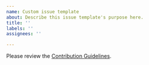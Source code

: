 ```yaml
---
name: Custom issue template
about: Describe this issue template's purpose here.
title: ''
labels: ''
assignees: ''

---
```


Please review the [Contribution Guidelines](https://nojaf.com/telplin/docs/contributing.html).
